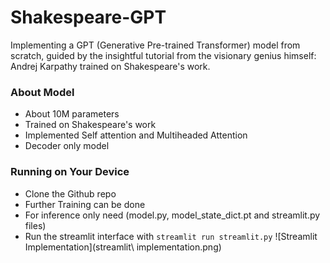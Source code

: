 # Shakespeare-GPT

Implementing a GPT (Generative Pre-trained Transformer) model from scratch, guided by the insightful tutorial from the visionary genius himself: Andrej Karpathy trained on Shakespeare's work. 
### About Model
- About 10M parameters
- Trained on Shakespeare's work
- Implemented Self attention and Multiheaded Attention
- Decoder only model

### Running on Your Device
- Clone the Github repo
- Further Training can be done
- For inference only need (model.py, model_state_dict.pt and streamlit.py files)
- Run the streamlit interface with `streamlit run streamlit.py` 
![Streamlit Implementation](streamlit\ implementation.png)
